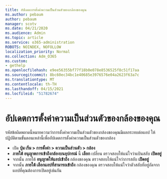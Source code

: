 ```yaml
---
title: อัปเดตการตั้งค่าความเป็นส่วนตัวของกล้องของคุณ
ms.author: pebaum
author: pebaum
manager: scotv
ms.date: 04/21/2020
ms.audience: Admin
ms.topic: article
ms.service: o365-administration
ROBOTS: NOINDEX, NOFOLLOW
localization_priority: Normal
ms.collection: Adm_O365
ms.custom:
- gethelp
ms.openlocfilehash: e9ee56355bf77f18b0e078e8536525f8c51f17aa
ms.sourcegitcommit: 8bc60ec34bc1e40685e3976576e04a2623f63a7c
ms.translationtype: MT
ms.contentlocale: th-TH
ms.lasthandoff: 04/15/2021
ms.locfileid: "51782674"
---
```

# <a name="update-your-cameras-privacy-settings"></a>อัปเดตการตั้งค่าความเป็นส่วนตัวของกล้องของคุณ

รหัสข้อผิดพลาดนี้หมายความว่าการตั้งค่าความเป็นส่วนตัวของกล้องของคุณมีผลกระทบต่อแอป ให้ปฏิบัติตามขั้นตอนเหล่านี้เพื่ออัปเดตการตั้งค่าความเป็นส่วนตัวของกล้อง

- เปิด **ปุ่ม เริ่ม > การตั้งค่า > ความเป็นส่วนตัว > กล้อง**
- **ภายใต้ อนุญาตการเข้าถึงกล้องบนอุปกรณ์** นี้ **เลือก** เปลี่ยน ตรวจสอบให้แน่ใจว่าแป้นสลับ **เปิดอยู่**
- จากนั้น ภายใต้ **อนุญาตให้แอปเข้าถึง** กล้องของคุณ ตรวจสอบให้แน่ใจว่าการสลับ **เปิดอยู่**
- จากนั้น **ภายใต้ เลือกแอปที่สามารถเข้าถึง** กล้องของคุณ ตรวจสอบให้แน่ใจว่าตัวสลับที่อยู่ถัดจากแอปที่คุณต้องการเปิดอยู่เช่นกัน
